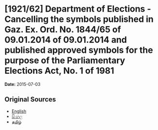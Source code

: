 # [1921/62] Department of Elections - Cancelling the symbols published in Gaz. Ex. Ord. No. 1844/65 of 09.01.2014 of 09.01.2014 and published approved symbols for the purpose of the Parliamentary Elections Act, No. 1 of 1981

**Date:** 2015-07-03

## Original Sources

- [English](https://documents.gov.lk/view/extra-gazettes/2015/7/1921-62_E.pdf)
- [සිංහල](https://documents.gov.lk/view/extra-gazettes/2015/7/1921-62_S.pdf)
- [தமிழ்](https://documents.gov.lk/view/extra-gazettes/2015/7/1921-62_T.pdf)
